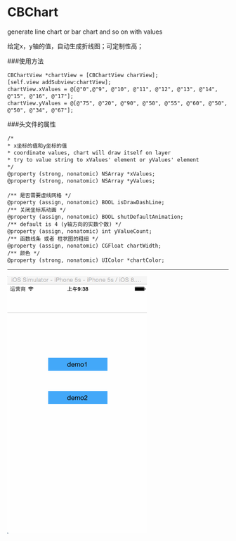 CBChart
=======

generate line chart or bar chart and so on with values

给定x，y轴的值，自动生成折线图；可定制性高；

###使用方法
	
	CBChartView *chartView = [CBChartView charView];
    [self.view addSubview:chartView];
    chartView.xValues = @[@"0",@"9", @"10", @"11", @"12", @"13", @"14", @"15", @"16", @"17"];
    chartView.yValues = @[@"75", @"20", @"90", @"50", @"55", @"60", @"50", @"50", @"34", @"67"];
    

###头文件的属性
	
	/*
 	* x坐标的值和y坐标的值
 	* coordinate values, chart will draw itself on layer
 	* try to value string to xValues' element or yValues' element
 	*/
	@property (strong, nonatomic) NSArray *xValues;
	@property (strong, nonatomic) NSArray *yValues;

	/** 是否需要虚线网格 */
	@property (assign, nonatomic) BOOL isDrawDashLine;
	/** 关闭坐标系动画 */
	@property (assign, nonatomic) BOOL shutDefaultAnimation;
	/** default is 4 (y轴方向的实数个数) */
	@property (assign, nonatomic) int yValueCount;
	/** 函数线条 或者 柱状图的粗细 */
	@property (assign, nonatomic) CGFloat chartWidth;
	/** 颜色 */
	@property (strong, nonatomic) UIColor *chartColor;

---

 ![Alt text](./chartDemo.gif)